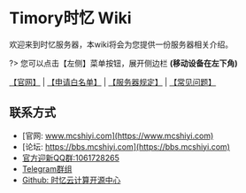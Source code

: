
# Timory时忆 Wiki

欢迎来到时忆服务器，本wiki将会为您提供一份服务器相关介绍。  

?> 您可以点击【左侧】菜单按钮，展开侧边栏 **(移动设备在左下角)**

[【官网】](https://www.mcshiyi.com/) | [【申请白名单】](join/whitelist.md)  | [【服务器规定】](join/rules.md) | [【常见问题】](guide/faq.md)   

## 联系方式
- [官网: www.mcshiyi.com](https://www.mcshiyi.com)
- [论坛: https://bbs.mcshiyi.com](https://bbs.mcshiyi.com)
- [官方迎新QQ群:1061728265](https://jq.qq.com/?_wv=1027&k=5BSu3sX)
- [Telegram群组](https://t.me/joinchat/IdDH-Egtujuf1UzuCWznJw)
- [Github: 时忆云计算开源中心](https://github.com/TimoryGroup)
